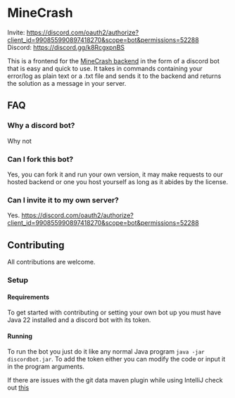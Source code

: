# MineCrash

Invite: https://discord.com/oauth2/authorize?client_id=990855990897418270&scope=bot&permissions=52288  
Discord: https://discord.gg/k8RcgxpnBS

This is a frontend for the [MineCrash backend](https://github.com/Eimer-Archive/MineCrashService) in the form of a discord bot that is easy and quick to use. It takes in commands containing your error/log as plain text or a .txt file and sends it to the backend and returns the solution as a message in your server. 

## FAQ

### Why a discord bot?

Why not

### Can I fork this bot?

Yes, you can fork it and run your own version, it may make requests to our hosted backend or one you host yourself as long as it abides by the license.

### Can I invite it to my own server?

Yes. https://discord.com/oauth2/authorize?client_id=990855990897418270&scope=bot&permissions=52288  

## Contributing

All contributions are welcome.

### Setup

#### Requirements

To get started with contributing or setting your own bot up you must have Java 22 installed and a discord bot with its token.

#### Running

To run the bot you just do it like any normal Java program `java -jar discordbot.jar`. To add the token either you can modify the code or input it in the program arguments.

If there are issues with the git data maven plugin while using IntelliJ check out [this](https://stackoverflow.com/a/68488723/15840802)